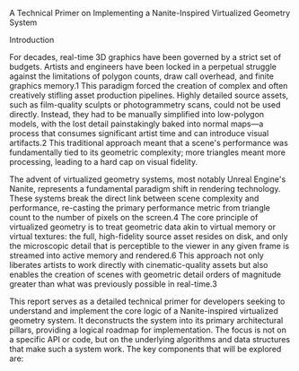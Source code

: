 

A Technical Primer on Implementing a Nanite-Inspired Virtualized Geometry System

Introduction

For decades, real-time 3D graphics have been governed by a strict set of budgets. Artists and engineers have been locked in a perpetual struggle against the limitations of polygon counts, draw call overhead, and finite graphics memory.1 This paradigm forced the creation of complex and often creatively stifling asset production pipelines. Highly detailed source assets, such as film-quality sculpts or photogrammetry scans, could not be used directly. Instead, they had to be manually simplified into low-polygon models, with the lost detail painstakingly baked into normal maps—a process that consumes significant artist time and can introduce visual artifacts.2 This traditional approach meant that a scene's performance was fundamentally tied to its geometric complexity; more triangles meant more processing, leading to a hard cap on visual fidelity.

The advent of virtualized geometry systems, most notably Unreal Engine's Nanite, represents a fundamental paradigm shift in rendering technology. These systems break the direct link between scene complexity and performance, re-casting the primary performance metric from triangle count to the number of pixels on the screen.4 The core principle of virtualized geometry is to treat geometric data akin to virtual memory or virtual textures: the full, high-fidelity source asset resides on disk, and only the microscopic detail that is perceptible to the viewer in any given frame is streamed into active memory and rendered.6 This approach not only liberates artists to work directly with cinematic-quality assets but also enables the creation of scenes with geometric detail orders of magnitude greater than what was previously possible in real-time.3

This report serves as a detailed technical primer for developers seeking to understand and implement the core logic of a Nanite-inspired virtualized geometry system. It deconstructs the system into its primary architectural pillars, providing a logical roadmap for implementation. The focus is not on a specific API or code, but on the underlying algorithms and data structures that make such a system work. The key components that will be explored are: